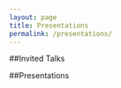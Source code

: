 ```yaml
---
layout: page
title: Presentations
permalink: /presentations/
---
```

  
  
##Invited Talks

<script src="http://bibbase.org/show?bib=https%3A%2F%2Fapi.zotero.org%2Fusers%2F1482%2Fcollections%2FS2V48CWQ%2Fitems%3Fkey%3DLfia4L6YZVjMqsPKx6H3Qf3z%26format%3Dbibtex%26limit%3D100&jsonp=1"></script> 
  
##Presentations
  
<script src="http://bibbase.org/show?bib=https%3A%2F%2Fapi.zotero.org%2Fusers%2F1482%2Fcollections%2F46P4C838%2Fitems%3Fkey%3DLfia4L6YZVjMqsPKx6H3Qf3z%26format%3Dbibtex%26limit%3D100&jsonp=1"></script> 
